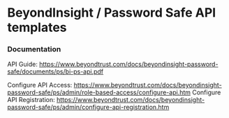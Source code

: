 # BeyondInsight / Password Safe API templates

### Documentation
API Guide: https://www.beyondtrust.com/docs/beyondinsight-password-safe/documents/ps/bi-ps-api.pdf

Configure API Access: https://www.beyondtrust.com/docs/beyondinsight-password-safe/ps/admin/role-based-access/configure-api.htm
Configure API Registration: https://www.beyondtrust.com/docs/beyondinsight-password-safe/ps/admin/configure-api-registration.htm
